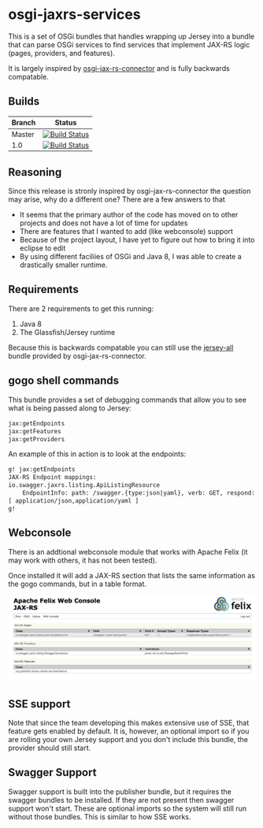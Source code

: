 osgi-jaxrs-services
===================

This is a set of OSGi bundles that handles wrapping up Jersey into a bundle that can parse OSGi services to find services that implement JAX-RS logic (pages, providers, and features).

It is largely inspired by [osgi-jax-rs-connector](https://github.com/hstaudacher/osgi-jax-rs-connector) and is fully backwards compatable.

Builds
------
| Branch | Status |
|--------|---------|
| Master | [![Build Status](https://travis-ci.org/pavlovmedia/osgi-jaxrs-services.svg?branch=master)](https://travis-ci.org/pavlovmedia/osgi-jaxrs-services) |
| 1.0 | [![Build Status](https://travis-ci.org/pavlovmedia/osgi-jaxrs-services.svg?branch=1.0-release)](https://travis-ci.org/pavlovmedia/osgi-jaxrs-services) |

Reasoning
---------

Since this release is stronly inspired by osgi-jax-rs-connector the question may arise, why do a different one? There are a few answers to that
* It seems that the primary author of the code has moved on to other projects and does not have a lot of time for updates
* There are features that I wanted to add (like webconsole) support
* Because of the project layout, I have yet to figure out how to bring it into eclipse to edit
* By using different faciliies of OSGi and Java 8, I was able to create a drastically smaller runtime.

Requirements
------------

There are 2 requirements to get this running:
1. Java 8
1. The Glassfish/Jersey runtime 

Because this is backwards compatable you can still use the [jersey-all](http://search.maven.org/#artifactdetails%7Ccom.eclipsesource.jaxrs%7Cjersey-all%7C2.22.2%7Cjar) bundle provided by osgi-jax-rs-connector.

gogo shell commands
-------------------

This bundle provides a set of debugging commands that allow you to see what is being passed along to Jersey:

```
jax:getEndpoints
jax:getFeatures
jax:getProviders
```

An example of this in action is to look at the endpoints:
```
g! jax:getEndpoints
JAX-RS Endpoint mappings: 
io.swagger.jaxrs.listing.ApiListingResource
	EndpointInfo: path: /swagger.{type:json|yaml}, verb: GET, respond: [ application/json,application/yaml ]
g! 
```

Webconsole
----------

There is an addtional webconsole module that works with Apache Felix (it may work with others, it has not been tested).

Once installed it will add a JAX-RS section that lists the same information as the gogo commands, but in a table format.

![Console sample](doc/Apache_Felix_Web_Console-JAX-RS.png)

SSE support
-----

Note that since the team developing this makes extensive use of SSE, that feature gets enabled by default. It is, however, an optional import so if you are rolling your own Jersey support and you don't include this bundle, the provider should still start.

Swagger Support
---------------

Swagger support is built into the publisher bundle, but it requires the swagger bundles to be installed. If
they are not present then swagger support won't start. These are optional imports so the system will still
run without those bundles. This is similar to how SSE works.